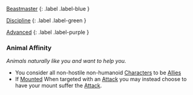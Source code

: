 
[Beastmaster](Game/Blocks/Beastmaster)
{: .label .label-blue }

[Discipline](Game/Character-Development#Discipline)
{: .label .label-green }

[Advanced](Game/Character-Development#Advanced)
{: .label .label-purple }
### Animal Affinity
*Animals naturally like you and want to help you.*
* You consider all non-hostile non-humanoid [Characters](Game/Core/Characters) to be [Allies](Game/Core/Terminology#Ally)
* If [Mounted](Game/Core/Terminology#Mounted) When targeted with an [Attack](Game/Core/Terminology#Attack) you may instead choose to have your mount suffer the [Attack](Game/Core/Terminology#Attack).